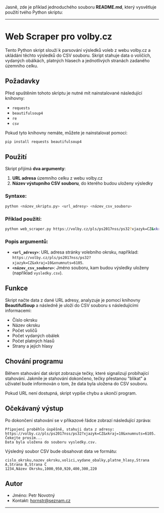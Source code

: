 Jasně, zde je příklad jednoduchého souboru **README.md**, který vysvětluje použití tvého Python skriptu:

---

# Web Scraper pro volby.cz

Tento Python skript slouží k parsování výsledků voleb z webu volby.cz a ukládání těchto výsledků do CSV souboru. Skript stahuje data o voličích, vydaných obálkách, platných hlasech a jednotlivých stranách zadaného územního celku.

## Požadavky

Před spuštěním tohoto skriptu je nutné mít nainstalované následující knihovny:

- `requests`
- `beautifulsoup4`
- `re`
- `csv`

Pokud tyto knihovny nemáte, můžete je nainstalovat pomocí:

```bash
pip install requests beautifulsoup4
```

## Použití

Skript přijímá **dva argumenty**:

1. **URL adresa** územního celku z webu volby.cz
2. **Název výstupního CSV souboru**, do kterého budou uloženy výsledky

### Syntaxe:

```bash
python <název_skriptu.py> <url_adresy> <název_csv_souboru>
```

### Příklad použití:

```bash
python web_scraper.py https://volby.cz/pls/ps2017nss/ps32?xjazyk=CZ&xkraj=10&xnumnuts=6105 vysledky.csv
```

### Popis argumentů:
- **`<url_adresy>`**: URL adresa stránky volebního okrsku, například: `https://volby.cz/pls/ps2017nss/ps32?xjazyk=CZ&xkraj=10&xnumnuts=6105`.
- **`<název_csv_souboru>`**: Jméno souboru, kam budou výsledky uloženy (například `vysledky.csv`).

## Funkce

Skript načte data z dané URL adresy, analyzuje je pomocí knihovny **BeautifulSoup** a následně je uloží do CSV souboru s následujícími informacemi:

- Číslo okrsku
- Název okrsku
- Počet voličů
- Počet vydaných obálek
- Počet platných hlasů
- Strany a jejich hlasy

## Chování programu

Během stahování dat skript zobrazuje tečky, které signalizují probíhající stahování. Jakmile je stahování dokončeno, tečky přestanou "blikat" a uživatel bude informován o tom, že data byla uložena do CSV souboru.

Pokud URL není dostupná, skript vypíše chybu a ukončí program.

## Očekávaný výstup

Po dokončení stahování se v příkazové řádce zobrazí následující zpráva:

```
Připojení proběhlo úspěšně, stahuji data z adresy: https://volby.cz/pls/ps2017nss/ps32?xjazyk=CZ&xkraj=10&xnumnuts=6105. 
Čekejte prosím...
Data byla uložena do souboru vysledky.csv.
```

Výsledný soubor CSV bude obsahovat data ve formátu:

```
cislo_okrsku,nazev_okrsku,volici,vydane_obalky,platne_hlasy,Strana A,Strana B,Strana C
1234,Název Okrsku,1000,950,920,400,300,220
```

## Autor

- Jméno: Petr Novotný
- Kontakt: hornstr@seznam.cz

---


